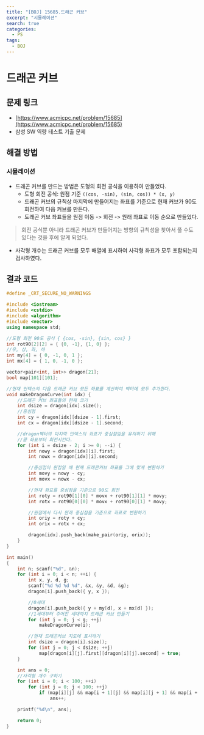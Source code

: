 ```yaml
---
title: "[BOJ] 15685.드래곤 커브"
excerpt: "시뮬레이션"
search: true
categories:
  - PS
tags:
  - BOJ
---
```


# 드래곤 커브

## 문제 링크
- [https://www.acmicpc.net/problem/15685](https://www.acmicpc.net/problem/15685)
- 삼성 SW 역량 테스트 기출 문제

## 해결 방법
### 시뮬레이션
- 드래곤 커브를 만드는 방법은 도형의 회전 공식을 이용하여 만들었다.
  - 도형 회전 공식: 원점 기준 ```((cos, -sin), (sin, cos)) * (x, y)```
  - 드래곤 커브의 규칙상 마지막에 만들어지는 좌표를 기준으로 현재 커브가 90도 회전하여 다음 커브를 만든다.
  - 도래곤 커브 좌표들을 원점 이동 -> 회전 -> 원래 좌표로 이동 순으로 만들었다.

> 회전 공식뿐 아니라 드래곤 커브가 만들어지는 방향의 규칙성을 찾아서 풀 수도 있다는 것을 후에 알게 되었다.

- 사각형 개수는 드래곤 커브를 모두 배열에 표시하여 사각형 좌표가 모두 포함되는지 검사하였다.

## 결과 코드

```cpp
#define _CRT_SECURE_NO_WARNINGS

#include <iostream>
#include <cstdio>
#include <algorithm>
#include <vector>
using namespace std;

//도형 회전 90도 공식 { {cos, -sin}, {sin, cos} }
int rot90[2][2] = { {0, -1}, {1, 0} };
//우, 상, 좌, 하
int my[4] = { 0, -1, 0, 1 };
int mx[4] = { 1, 0, -1, 0 };

vector<pair<int, int>> dragon[21];
bool map[101][101];

//현재 인덱스의 다음 드래곤 커브 모든 좌표를 계산하여 벡터에 모두 추가한다.
void makeDragonCurve(int idx) {
	//드래곤 커브 좌표들의 현재 크기
	int dsize = dragon[idx].size();
	//중심점
	int cy = dragon[idx][dsize - 1].first;
	int cx = dragon[idx][dsize - 1].second;

	//dragon벡터의 마지막 인덱스의 좌표가 중심점임을 유지하기 위해
	//끝 좌표부터 회전시킨다.
	for (int i = dsize - 2; i >= 0; --i) {
		int nowy = dragon[idx][i].first;
		int nowx = dragon[idx][i].second;

		//중심점이 원점일 때 현재 드래콘커브 좌표를 그에 맞게 변환하기
		int movy = nowy - cy;
		int movx = nowx - cx;

		//현재 좌표를 중심점을 기준으로 90도 회전
		int roty = rot90[1][0] * movx + rot90[1][1] * movy;
		int rotx = rot90[0][0] * movx + rot90[0][1] * movy;

		//원점에서 다시 원래 중심점을 기준으로 좌표로 변환하기
		int oriy = roty + cy;
		int orix = rotx + cx;

		dragon[idx].push_back(make_pair(oriy, orix));
	}
}

int main()
{
	int n; scanf("%d", &n);
	for (int i = 0; i < n; ++i) {
		int x, y, d, g;
		scanf("%d %d %d %d", &x, &y, &d, &g);
		dragon[i].push_back({ y, x });

		//0세대
		dragon[i].push_back({ y + my[d], x + mx[d] });
		//1세대부터 주어진 세대까지 드래곤 커브 만들기
		for (int j = 0; j < g; ++j)
			makeDragonCurve(i);

		//현재 드래곤커브 지도에 표시하기
		int dsize = dragon[i].size();
		for (int j = 0; j < dsize; ++j)
			map[dragon[i][j].first][dragon[i][j].second] = true;
	}

	int ans = 0;
	//사각형 개수 구하기
	for (int i = 0; i < 100; ++i)
		for (int j = 0; j < 100; ++j)
			if (map[i][j] && map[i + 1][j] && map[i][j + 1] && map[i + 1][j + 1])
				ans++;

	printf("%d\n", ans);

	return 0;
}
```
